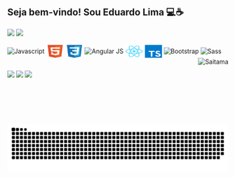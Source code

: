## Seja bem-vindo! Sou Eduardo Lima 💻☕
<div>
<img height='215em' src='https://github-readme-stats.vercel.app/api?username=edulimaaa&theme=algolia&show_icons=true'>
<img src='https://github-readme-stats.vercel.app/api/top-langs/?username=edulimaaa&theme=algolia&layout=donut'>
</div>

<div style="display: inline_block"><br>
  <img align="center" alt="Javascript" height="30" width="40" src="https://raw.githubusercontent.com/jmnote/z-icons/master/svg/javascript.svg">
  <img align="center" alt="HTML" height="30" width="40" src="https://raw.githubusercontent.com/devicons/devicon/master/icons/html5/html5-original.svg">
  <img align="center" alt="CSS" height="30" width="40" src="https://raw.githubusercontent.com/devicons/devicon/master/icons/css3/css3-original.svg">
  <img align="center" alt="Angular JS"  width="40" src="https://angular.io/assets/images/logos/angular/angular.png">
  <img align="center" alt="React" height="30" width="40" src="https://raw.githubusercontent.com/devicons/devicon/master/icons/react/react-original.svg">
  <img align="center" alt="Typescript" height="30" width="40" src="https://raw.githubusercontent.com/devicons/devicon/master/icons/typescript/typescript-plain.svg">
  <img align="center" alt="Bootstrap" height="30" width="40" src="https://raw.githubusercontent.com/jmnote/z-icons/master/svg/bootstrap.svg">
  <img align="center" alt="Sass" height="30" width="40" src="https://cdn.jsdelivr.net/gh/devicons/devicon/icons/sass/sass-original.svg">
  
  <img align="right" alt="Saitama" height="150" autoplay src="https://i.pinimg.com/originals/6a/80/5d/6a805dfc86d63fc48677398f3e980ac5.gif">
</div>
  
  ##
 
<div> 
  <a href="https://www.linkedin.com/in/eduardo-limaaaa/" target="_blank"><img src="https://img.shields.io/badge/-LinkedIn-%230077B5?style=for-the-badge&logo=linkedin&logoColor=white" target="_blank"></a>
  <a href = "mailto:eduardo-ddb@hotmail.com"><img src="https://img.shields.io/badge/Microsoft_Outlook-0078D4?style=for-the-badge&logo=microsoft-outlook&logoColor=white" target="_blank"></a>
  <a href="https://instagram.com/edu.limaaa" target="_blank"><img src="https://img.shields.io/badge/-Instagram-%23E4405F?style=for-the-badge&logo=instagram&logoColor=white" target="_blank"></a>
</div>

![Snake animation](https://raw.githubusercontent.com/Platane/snk/output/github-contribution-grid-snake.svg)
